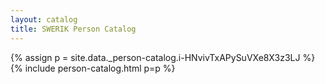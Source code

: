 ```yaml
---
layout: catalog
title: SWERIK Person Catalog
---
```

{% assign p = site.data._person-catalog.i-HNvivTxAPySuVXe8X3z3LJ %}
{% include person-catalog.html p=p %}


